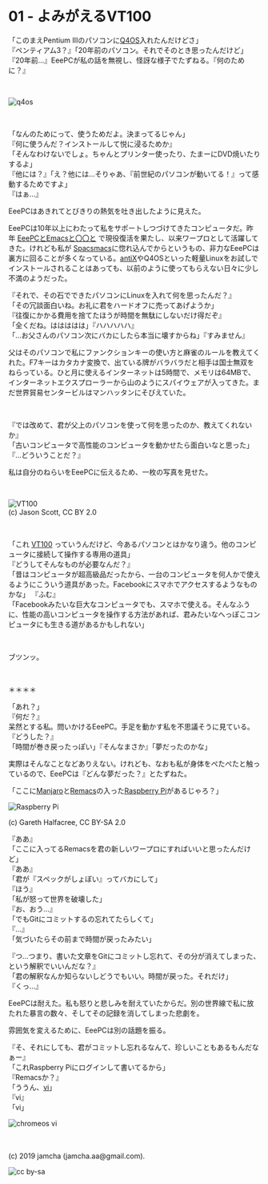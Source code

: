 

# 01 - よみがえるVT100

「このまえPentium IIIのパソコンに[Q4OS](https://q4os.org/)入れたんだけどさ」  
『ペンティアム3？』「20年前のパソコン。それでそのとき思ったんだけど」  
『20年前…』EeePCが私の話を無視し、怪訝な様子でたずねる。『何のために？』  

<br>

![q4os](https://rawcdn.githack.com/jamcha-aa/cloudready-VT/d623c3d7fe60b01383a742afc5c7b5646f0777db/article/img/p3.png)

<br>

「なんのためにって、使うためだよ。決まってるじゃん」  
『何に使うんだ？インストールして悦に浸るためか』  
「そんなわけないでしょ。ちゃんとプリンター使ったり、たまーにDVD焼いたりするよ」  
『他には？』「え？他には…そりゃあ、『前世紀のパソコンが動いてる！』って感動するためですよ」  
『はぁ…』

EeePCはあきれてとびきりの熱気を吐き出したように見えた。

EeePCは10年以上にわたって私をサポートしつづけてきたコンピュータだ。昨年 [EeePCとEmacsと〇〇と](https://jamcha-aa.github.io/EeePC/) で現役復活を果たし、以来ワープロとして活躍してきた。けれども私が [Spacsmacs](http://spacemacs.org/)に惚れ込んでからというもの、非力なEeePCは裏方に回ることが多くなっている。[antiX](https://antixlinux.com/)やQ4OSといった軽量Linuxをお試しでインストールされることはあっても、以前のように使ってもらえない日々に少し不満のようだった。

『それで、その石でできたパソコンにLinuxを入れて何を思ったんだ？』  
「その冗談面白いね。お礼に君をハードオフに売ってあげようか」  
『往復にかかる費用を捨てたほうが時間を無駄にしないだけ得だぞ』  
「全くだね。ははははは」『ハハハハハ』  
「…お父さんのパソコン次にバカにしたら本当に壊すからね」『すみません』

父はそのパソコンで私にファンクションキーの使い方と麻雀のルールを教えてくれた。F7キーはカタカナ変換で、出ている牌がバラバラだと相手は国士無双をねらっている。ひと月に使えるインターネットは5時間で、メモリは64MBで、インターネットエクスプローラーから山のようにスパイウェアが入ってきた。まだ世界貿易センタービルはマンハッタンにそびえていた。

<br>

『では改めて、君が父上のパソコンを使って何を思ったのか、教えてくれないか』  
「古いコンピュータで高性能のコンピュータを動かせたら面白いなと思った」  
『…どういうことだ？』

私は自分のねらいをEeePCに伝えるため、一枚の写真を見せた。

<br>

![VT100](https://upload.wikimedia.org/wikipedia/commons/9/99/DEC_VT100_terminal.jpg)  
(c) Jason Scott, CC BY 2.0

<br>

「これ [VT100](https://ja.wikipedia.org/wiki/VT100) っていうんだけど、今あるパソコンとはかなり違う。他のコンピュータに接続して操作する専用の道具」  
『どうしてそんなものが必要なんだ？』  
「昔はコンピュータが超高級品だったから、一台のコンピュータを何人かで使えるようにこういう道具があった。Facebookにスマホでアクセスするようなものかな」
『ふむ』  
「Facebookみたいな巨大なコンピュータでも、スマホで使える。そんなふうに、性能の高いコンピュータを操作する方法があれば、君みたいなへっぽこコンピュータにも生きる道があるかもしれない」  

<br>

ブツンッ。

<br>

＊＊＊＊

「あれ？」  
『何だ？』  
呆然とする私。問いかけるEeePC。手足を動かす私を不思議そうに見ている。『どうした？』  
「時間が巻き戻ったっぽい」『そんなまさか』「夢だったのかな」

実際はそんなことなどありえない。けれども、なおも私が身体をぺたぺたと触っているので、EeePCは『どんな夢だった？』とたずねた。

「ここに[Manjaro](https://manjaro.org)と[Remacs](https://github.com/remacs/remacs)の入った[Raspberry Pi](https://www.raspberrypi.org/)があるじゃろ？」

![Raspberry Pi](https://upload.wikimedia.org/wikipedia/commons/b/b8/Raspberry_Pi_3_B%2B_%2839906370335%29.png)

(c) Gareth Halfacree, CC BY-SA 2.0

『ああ』  
「ここに入ってるRemacsを君の新しいワープロにすればいいと思ったんだけど」  
『ああ』  
「君が『スペックがしょぼい』ってバカにして」  
『ほう』  
「私が怒って世界を破壊した」  
『お、おう…』  
「でもGitにコミットするの忘れてたらしくて」  
『…』  
「気づいたらその前まで時間が戻ったみたい」  

『つ…つまり、書いた文章をGitにコミットし忘れて、その分が消えてしまった、という解釈でいいんだな？』  
「君の解釈なんか知らないしどうでもいい。時間が戻った。それだけ」  
『くっ…』

EeePCは耐えた。私も怒りと悲しみを耐えていたからだ。別の世界線で私に放たれた暴言の数々、そしてその記録を消してしまった悲劇を。

雰囲気を変えるために、EeePCは別の話題を振る。

『そ、それにしても、君がコミットし忘れるなんて、珍しいこともあるもんだなぁー』  
「これRaspberry Piにログインして書いてるから」  
『Remacsか？』  
「ううん、[vi](http://ex-vi.sourceforge.net/)」  
『vi』  
「vi」

![chromeos vi](https://rawcdn.githack.com/jamcha-aa/cloudready-VT/22354719003932c497721f51046272e4641275d7/article/img/chromeos.png)

<br>
<br>
(c) 2019 jamcha (jamcha.aa@gmail.com).

![cc by-sa](https://i.creativecommons.org/l/by-sa/4.0/88x31.png)

